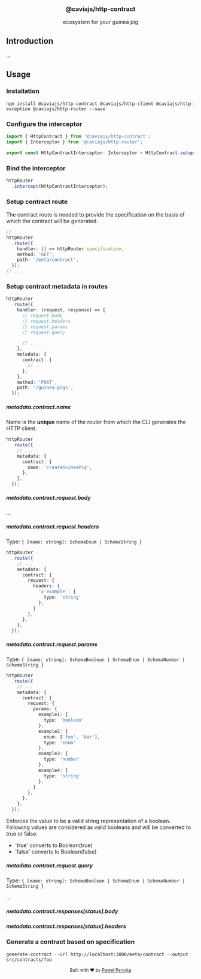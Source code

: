 <div align="center">
<h3>@caviajs/http-contract</h3>
<p>ecosystem for your guinea pig</p>
</div>

## Introduction

...

## Usage

### Installation

```shell
npm install @caviajs/http-contract @caviajs/http-client @caviajs/http-exception @caviajs/http-router --save
```

### Configure the interceptor

```typescript
import { HttpContract } from '@caviajs/http-contract';
import { Interceptor } from '@caviajs/http-router';

export const HttpContractInterceptor: Interceptor = HttpContract.setup();
```

### Bind the interceptor

```typescript
httpRouter
  .intercept(HttpContractInterceptor);
```

### Setup contract route

The contract route is needed to provide the specification on the basis of which the contract will be generated.

```typescript
// ...
httpRouter
  .route({
    handler: () => httpRouter.specification,
    method: 'GET',
    path: '/meta/contract',
  });
// ...
```

### Setup contract metadata in routes

```typescript
httpRouter
  .route({
    handler: (request, response) => {
      // request.body
      // request.headers
      // request.params
      // request.query

      // ...
    },
    metadata: {
      contract: {
        // ...
      },
    },
    method: 'POST',
    path: '/guinea-pigs',
  });
```

##### metadata.contract.name

Name is the **unique** name of the router from which the CLI generates the HTTP client.

```typescript
httpRouter
  .route({
    // ...
    metadata: {
      contract: {
        name: 'createGuineaPig',
      },
    },
  });
```

##### metadata.contract.request.body

...

##### metadata.contract.request.headers

Type: `{ [name: string]: SchemaEnum | SchemaString }`

```typescript
httpRouter
  .route({
    // ...
    metadata: {
      contract: {
        request: {
          headers: {
            'x-example': {
              type: 'string'
            },
          }
        },
      },
    },
  });
```

##### metadata.contract.request.params

Type: `{ [name: string]: SchemaBoolean | SchemaEnum | SchemaNumber | SchemaString }`

```typescript
httpRouter
  .route({
    // ...
    metadata: {
      contract: {
        request: {
          params: {
            example1: {
              type: 'boolean'
            },
            example2: {
              enum: ['foo', 'bar'],
              type: 'enum'
            },
            example3: {
              type: 'number'
            },
            example4: {
              type: 'string'
            },
          }
        },
      },
    },
  });
```

Enforces the value to be a valid string representation of a boolean. Following values are considered as valid booleans
and will be converted to true or false.

* 'true' converts to Boolean(true)
* 'false' converts to Boolean(false)

##### metadata.contract.request.query

Type: `{ [name: string]: SchemaBoolean | SchemaEnum | SchemaNumber | SchemaString }`

...

##### metadata.contract.responses[status].body

##### metadata.contract.responses[status].headers

### Generate a contract based on specification

```shell
generate-contract --url http://localhost:3000/meta/contract --output src/contracts/foo
```

<div align="center">
  <sub>Built with ❤︎ by <a href="https://partyka.dev">Paweł Partyka</a></sub>
</div>
